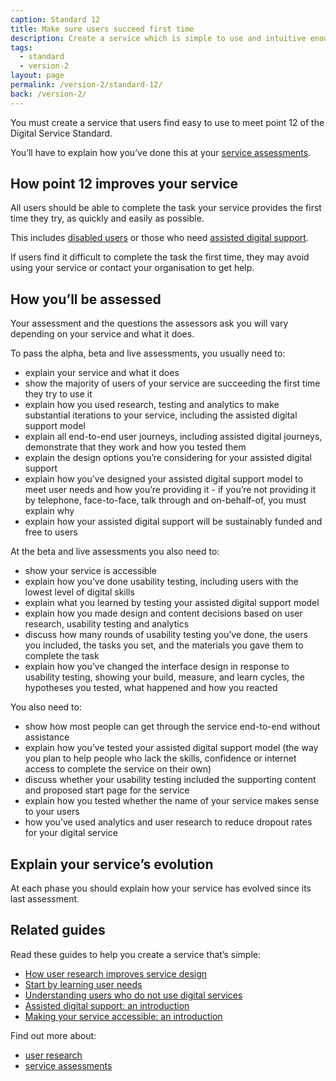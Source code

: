 ```yaml
---
caption: Standard 12
title: Make sure users succeed first time
description: Create a service which is simple to use and intuitive enough that users succeed the first time.
tags:
  - standard
  - version-2
layout: page
permalink: /version-2/standard-12/
back: /version-2/
---
```


You must create a service that users find easy to use to meet point 12 of the Digital Service Standard.

You’ll have to explain how you’ve done this at your [service assessments](https://www.gov.uk/service-manual/service-assessments/how-service-assessments-work).

## How point 12 improves your service

All users should be able to complete the task your service provides the first time they try, as quickly and easily as possible.

This includes [disabled users](https://www.gov.ukhttps://www.gov.uk/service-manual/helping-people-to-use-your-service/making-your-service-accessible-an-introduction) or those who need [assisted digital support](https://www.gov.ukhttps://www.gov.uk/service-manual/helping-people-to-use-your-service/assisted-digital-support-introduction).

If users find it difficult to complete the task the first time, they may avoid using your service or contact your organisation to get help.

## How you’ll be assessed

Your assessment and the questions the assessors ask you will vary depending on your service and what it does.

To pass the alpha, beta and live assessments, you usually need to:

- explain your service and what it does
- show the majority of users of your service are succeeding the first time they try to use it
- explain how you used research, testing and analytics to make substantial iterations to your service, including the assisted digital support model
- explain all end-to-end user journeys, including assisted digital journeys, demonstrate that they work and how you tested them
- explain the design options you’re considering for your assisted digital support
- explain how you’ve designed your assisted digital support model to meet user needs and how you’re providing it - if you’re not providing it by telephone, face-to-face, talk through and on-behalf-of, you must explain why
- explain how your assisted digital support will be sustainably funded and free to users

At the beta and live assessments you also need to:

- show your service is accessible
- explain how you’ve done usability testing, including users with the lowest level of digital skills
- explain what you learned by testing your assisted digital support model
- explain how you made design and content decisions based on user research, usability testing and analytics
- discuss how many rounds of usability testing you’ve done, the users you included, the tasks you set, and the materials you gave them to complete the task
- explain how you’ve changed the interface design in response to usability testing, showing your build, measure, and learn cycles, the hypotheses you tested, what happened and how you reacted

You also need to:

- show how most people can get through the service end-to-end without assistance
- explain how you’ve tested your assisted digital support model (the way you plan to help people who lack the skills, confidence or internet access to complete the service on their own)
- discuss whether your usability testing included the supporting content and proposed start page for the service
- explain how you tested whether the name of your service makes sense to your users
- how you’ve used analytics and user research to reduce dropout rates for your digital service

## Explain your service’s evolution

At each phase you should explain how your service has evolved since its last assessment.

## Related guides

Read these guides to help you create a service that’s simple:

- [How user research improves service design](https://www.gov.uk/service-manual/user-research/how-user-research-improves-service-design)
- [Start by learning user needs](https://www.gov.uk/service-manual/user-research/start-by-learning-user-needs)
- [Understanding users who do not use digital services](https://www.gov.uk/service-manual/user-research/understanding-users-who-dont-use-digital-services)
- [Assisted digital support: an introduction](https://www.gov.uk/service-manual/helping-people-to-use-your-service/assisted-digital-support-introduction)
- [Making your service accessible: an introduction](https://www.gov.ukhttps://www.gov.uk/service-manual/helping-people-to-use-your-service/making-your-service-accessible-an-introduction)

Find out more about:

- [user research](https://www.gov.uk/service-manual/user-research)
- [service assessments](https://www.gov.uk/service-manual/service-assessments)
